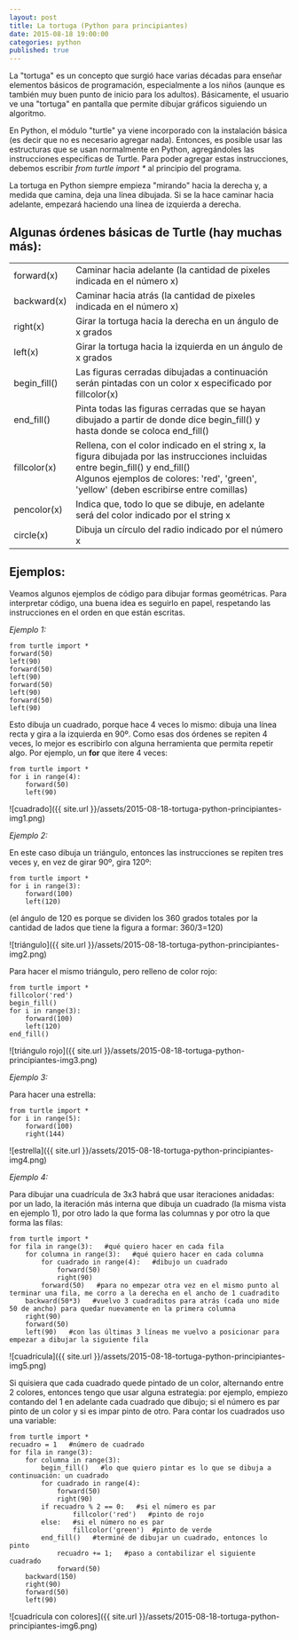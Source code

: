 ```yaml
---
layout: post
title: La tortuga (Python para principiantes)
date: 2015-08-18 19:00:00
categories: python
published: true
---
```


La "tortuga" es un concepto que surgió hace varias décadas para enseñar elementos básicos de programación, especialmente a los niños (aunque es también muy buen punto de inicio para los adultos). Básicamente, el usuario ve una "tortuga" en pantalla que permite dibujar gráficos siguiendo un algoritmo.

En Python, el módulo "turtle" ya viene incorporado con la instalación básica (es decir que no es necesario agregar nada). Entonces, es posible usar las estructuras que se usan normalmente en Python, agregándoles las instrucciones específicas de Turtle. Para poder agregar estas instrucciones, debemos escribir _from turtle import *_ al principio del programa.

La tortuga en Python siempre empieza "mirando" hacia la derecha y, a medida que camina, deja una línea dibujada. Si se la hace caminar hacia adelante, empezará haciendo una línea de izquierda a derecha.

## Algunas órdenes básicas de Turtle (hay muchas más):

<table>
  <tr>
    <td>
      forward(x)
    </td>
    <td>
      Caminar hacia adelante (la cantidad de pixeles indicada en el número x)
    </td>
  </tr>
  <tr>
    <td>
      backward(x)
    </td>
    <td>
      Caminar hacia atrás (la cantidad de pixeles indicada en el número x)
    </td>
  </tr>
  <tr>
    <td>
      right(x)
    </td>
    <td>
      Girar la tortuga hacia la derecha en un ángulo de x grados
    </td>
  </tr>
  <tr>
    <td>
      left(x)
    </td>
    <td>
      Girar la tortuga hacia la izquierda en un ángulo de x grados
    </td>
  </tr>
  <tr>
    <td>
      begin_fill()
    </td>
    <td>
      Las figuras cerradas dibujadas a continuación serán pintadas con un color x especificado por fillcolor(x)
    </td>
  </tr>
  <tr>
    <td>
      end_fill()
    </td>
    <td>
      Pinta todas las figuras cerradas que se hayan dibujado a partir de donde dice begin_fill() y hasta donde se coloca end_fill()
    </td>
  </tr>
  <tr>
    <td>
      fillcolor(x)
    </td>
    <td>
      Rellena, con el color indicado en el string x, la figura dibujada por las instrucciones incluidas entre begin_fill() y end_fill()<br /> Algunos ejemplos de colores: 'red', 'green', 'yellow' (deben escribirse entre comillas)
    </td>
  </tr>
  <tr>
    <td>
      pencolor(x)
    </td>
    <td>
      Indica que, todo lo que se dibuje, en adelante será del color indicado por el string x
    </td>
  </tr>
  <tr>
    <td>
      circle(x)
    </td>
    <td>
      Dibuja un círculo del radio indicado por el número x
    </td>
  </tr>
</table>

## Ejemplos:

Veamos algunos ejemplos de código para dibujar formas geométricas. Para interpretar código, una buena idea es seguirlo en papel, respetando las instrucciones en el orden en que están escritas.

_Ejemplo 1:_

<pre><code>from turtle import *
forward(50)
left(90)
forward(50)
left(90)
forward(50)
left(90)
forward(50)
left(90)</code></pre>

Esto dibuja un cuadrado, porque hace 4 veces lo mismo: dibuja una línea recta y gira a la izquierda en 90º. Como esas dos órdenes se repiten 4 veces, lo mejor es escribirlo con alguna herramienta que permita repetir algo. Por ejemplo, un **for** que itere 4 veces:

<pre><code>from turtle import *
for i in range(4):
    forward(50)
    left(90)</code></pre>

![cuadrado]({{ site.url }}/assets/2015-08-18-tortuga-python-principiantes-img1.png)

_Ejemplo 2:_

En este caso dibuja un triángulo, entonces las instrucciones se repiten tres veces y, en vez de girar 90º, gira 120º:

<pre><code>from turtle import *
for i in range(3):
    forward(100)
    left(120)</code></pre>

(el ángulo de 120 es porque se dividen los 360 grados totales por la cantidad de lados que tiene la figura a formar: 360/3=120)

![triángulo]({{ site.url }}/assets/2015-08-18-tortuga-python-principiantes-img2.png)

Para hacer el mismo triángulo, pero relleno de color rojo:

<pre><code>from turtle import *
fillcolor('red')
begin_fill()
for i in range(3):
    forward(100)
    left(120)
end_fill()</code></pre>

![triángulo rojo]({{ site.url }}/assets/2015-08-18-tortuga-python-principiantes-img3.png)

_Ejemplo 3:_

Para hacer una estrella:

<pre><code>from turtle import *
for i in range(5):
    forward(100)
    right(144)</code></pre>

![estrella]({{ site.url }}/assets/2015-08-18-tortuga-python-principiantes-img4.png)

_Ejemplo 4:_

Para dibujar una cuadrícula de 3x3 habrá que usar iteraciones anidadas: por un lado, la iteración más interna que dibuja un cuadrado (la misma vista en ejemplo 1), por otro lado la que forma las columnas y por otro la que forma las filas:

<pre><code>from turtle import *
for fila in range(3):   #qué quiero hacer en cada fila
    for columna in range(3):   #qué quiero hacer en cada columna
        for cuadrado in range(4):   #dibujo un cuadrado
            forward(50)  
            right(90)
        forward(50)   #para no empezar otra vez en el mismo punto al terminar una fila, me corro a la derecha en el ancho de 1 cuadradito
    backward(50*3)   #vuelvo 3 cuadraditos para atrás (cada uno mide 50 de ancho) para quedar nuevamente en la primera columna
    right(90)
    forward(50)
    left(90)   #con las últimas 3 líneas me vuelvo a posicionar para empezar a dibujar la siguiente fila</code></pre>

![cuadrícula]({{ site.url }}/assets/2015-08-18-tortuga-python-principiantes-img5.png)

Si quisiera que cada cuadrado quede pintado de un color, alternando entre 2 colores, entonces tengo que usar alguna estrategia: por ejemplo, empiezo contando del 1 en adelante cada cuadrado que dibujo; si el número es par pinto de un color y si es impar pinto de otro. Para contar los cuadrados uso una variable:

<pre><code>from turtle import *
recuadro = 1   #número de cuadrado
for fila in range(3):
    for columna in range(3):
        begin_fill()   #lo que quiero pintar es lo que se dibuja a continuación: un cuadrado
        for cuadrado in range(4):
            forward(50)
            right(90)
        if recuadro % 2 == 0:   #si el número es par
                fillcolor('red')   #pinto de rojo
        else:   #si el número no es par
                fillcolor('green')  #pinto de verde
        end_fill()   #terminé de dibujar un cuadrado, entonces lo pinto
            recuadro += 1;   #paso a contabilizar el siguiente cuadrado
            forward(50)
    backward(150)
    right(90)
    forward(50)
    left(90)</code></pre>

![cuadrícula con colores]({{ site.url }}/assets/2015-08-18-tortuga-python-principiantes-img6.png)
